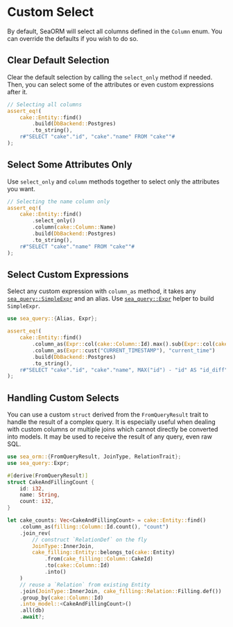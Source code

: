 # Custom Select

By default, SeaORM will select all columns defined in the `Column` enum. You can override the defaults if you wish to do so.

## Clear Default Selection

Clear the default selection by calling the `select_only` method if needed. Then, you can select some of the attributes or even custom expressions after it.

```rust
// Selecting all columns
assert_eq!(
    cake::Entity::find()
        .build(DbBackend::Postgres)
        .to_string(),
    r#"SELECT "cake"."id", "cake"."name" FROM "cake""#
);
```

## Select Some Attributes Only

Use `select_only` and `column` methods together to select only the attributes you want.

```rust
// Selecting the name column only
assert_eq!(
    cake::Entity::find()
        .select_only()
        .column(cake::Column::Name)
        .build(DbBackend::Postgres)
        .to_string(),
    r#"SELECT "cake"."name" FROM "cake""#
);
```

## Select Custom Expressions

Select any custom expression with `column_as` method, it takes any [`sea_query::SimpleExpr`](https://docs.rs/sea-query/*/sea_query/expr/enum.SimpleExpr.html) and an alias. Use [`sea_query::Expr`](https://docs.rs/sea-query/*/sea_query/expr/struct.Expr.html) helper to build `SimpleExpr`.

```rust
use sea_query::{Alias, Expr};

assert_eq!(
    cake::Entity::find()
        .column_as(Expr::col(cake::Column::Id).max().sub(Expr::col(cake::Column::Id)), "id_diff")
        .column_as(Expr::cust("CURRENT_TIMESTAMP"), "current_time")
        .build(DbBackend::Postgres)
        .to_string(),
    r#"SELECT "cake"."id", "cake"."name", MAX("id") - "id" AS "id_diff", CURRENT_TIMESTAMP AS "current_time" FROM "cake""#
);
```

## Handling Custom Selects

You can use a custom `struct` derived from the `FromQueryResult` trait to handle the result of a complex query. It is especially useful when dealing with custom columns or multiple joins which cannot directly be converted into models. It may be used to receive the result of any query, even raw SQL.

```rust
use sea_orm::{FromQueryResult, JoinType, RelationTrait};
use sea_query::Expr;

#[derive(FromQueryResult)]
struct CakeAndFillingCount {
    id: i32,
    name: String,
    count: i32,
}

let cake_counts: Vec<CakeAndFillingCount> = cake::Entity::find()
    .column_as(filling::Column::Id.count(), "count")
    .join_rev(
        // construct `RelationDef` on the fly
        JoinType::InnerJoin,
        cake_filling::Entity::belongs_to(cake::Entity)
            .from(cake_filling::Column::CakeId)
            .to(cake::Column::Id)
            .into()
    )
    // reuse a `Relation` from existing Entity
    .join(JoinType::InnerJoin, cake_filling::Relation::Filling.def())
    .group_by(cake::Column::Id)
    .into_model::<CakeAndFillingCount>()
    .all(db)
    .await?;
```
